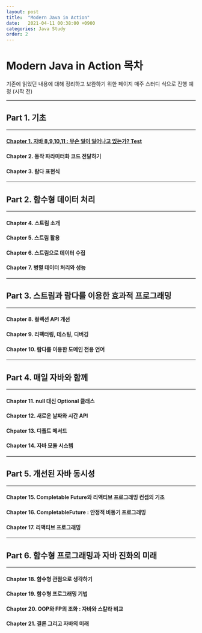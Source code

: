 ```yaml
---
layout: post
title:  "Modern Java in Action"
date:   2021-04-11 00:38:00 +0900
categories: Java Study
order: 2
---
```


# Modern Java in Action 목차
기존에 읽었던 내용에 대해 정리하고 보완하기 위한 페이지
매주 스터디 식으로 진행 예정 (시작 전)

---
## Part 1. 기초
---
#### [Chapter 1. 자바 8,9,10,11 : 무슨 일이 일어나고 있는가? Test](test)
#### Chapter 2. 동작 파라미터화 코드 전달하기
#### Chapter 3. 람다 표현식

---
## Part 2. 함수형 데이터 처리
---
#### Chapter 4. 스트림 소개
#### Chapter 5. 스트림 활용
#### Chapter 6. 스트림으로 데이터 수집
#### Chapter 7. 병렬 데이터 처리와 성능

---
## Part 3. 스트림과 람다를 이용한 효과적 프로그래밍
---
#### Chapter 8. 컬렉션 API 개선
#### Chapter 9. 리팩터링, 테스팅, 디버깅
#### Chapter 10. 람다를 이용한 도메인 전용 언어

---
## Part 4. 매일 자바와 함께
---
#### Chapter 11. null 대신 Optional 클래스
#### Chapter 12. 새로운 날짜와 시간 API
#### Chpater 13. 디폴트 메서드
#### Chapter 14. 자바 모듈 시스템

---
## Part 5. 개선된 자바 동시성
---
#### Chapter 15. Completable Future와 리액티브 프로그래밍 컨셉의 기초
#### Chapter 16. CompletableFuture : 안정적 비동기 프로그래밍
#### Chapter 17. 리액티브 프로그래밍

---
## Part 6. 함수형 프로그래밍과 자바 진화의 미래
---
#### Chapter 18. 함수형 관점으로 생각하기
#### Chapter 19. 함수형 프로그래밍 기법
#### Chapter 20. OOP와 FP의 조화 : 자바와 스칼라 비교
#### Chapter 21. 결론 그리고 자바의 미래